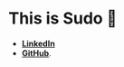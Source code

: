 # This is Sudo 🫠

- **[LinkedIn](https://www.linkedin.com/in/shuddhosharaf)**
- **[GitHub](https://github.com/sudo318)**.

